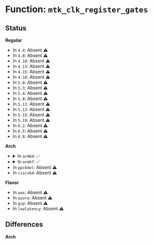 # Function: <code>mtk_clk_register_gates</code>

## Status
<b>Regular</b>
<ul>
<li>
In <code>4.4</code>: Absent ⚠️
</li>
<li>
In <code>4.8</code>: Absent ⚠️
</li>
<li>
In <code>4.10</code>: Absent ⚠️
</li>
<li>
In <code>4.13</code>: Absent ⚠️
</li>
<li>
In <code>4.15</code>: Absent ⚠️
</li>
<li>
In <code>4.18</code>: Absent ⚠️
</li>
<li>
In <code>5.0</code>: Absent ⚠️
</li>
<li>
In <code>5.3</code>: Absent ⚠️
</li>
<li>
In <code>5.4</code>: Absent ⚠️
</li>
<li>
In <code>5.8</code>: Absent ⚠️
</li>
<li>
In <code>5.11</code>: Absent ⚠️
</li>
<li>
In <code>5.13</code>: Absent ⚠️
</li>
<li>
In <code>5.15</code>: Absent ⚠️
</li>
<li>
In <code>5.19</code>: Absent ⚠️
</li>
<li>
In <code>6.2</code>: Absent ⚠️
</li>
<li>
In <code>6.5</code>: Absent ⚠️
</li>
<li>
In <code>6.8</code>: Absent ⚠️
</li>
</ul>
<b>Arch</b>
<ul>
<li>
<details>
<summary>In <code>arm64</code>: ✅</summary>

```c
int mtk_clk_register_gates(struct device_node *node, const struct mtk_gate *clks, int num, struct clk_onecell_data *clk_data);
```

**Collision:** Unique Global

**Inline:** No

**Transformation:** False

**Instances:**

```
In drivers/clk/mediatek/clk-mtk.c (ffff8000107e1a40)
Location: drivers/clk/mediatek/clk-mtk.c:141
Inline: False
Direct callers:
  - drivers/clk/mediatek/clk-mt6779.c:clk_mt6779_infra_probe
  - drivers/clk/mediatek/clk-mt6779.c:clk_mt6779_apmixed_probe
  - drivers/clk/mediatek/clk-mt6779-mm.c:clk_mt6779_mm_probe
  - drivers/clk/mediatek/clk-mt6779-img.c:clk_mt6779_img_probe
  - drivers/clk/mediatek/clk-mt6779-ipe.c:clk_mt6779_ipe_probe
  - drivers/clk/mediatek/clk-mt6779-cam.c:clk_mt6779_cam_probe
  - drivers/clk/mediatek/clk-mt6779-vdec.c:clk_mt6779_vdec_probe
  - drivers/clk/mediatek/clk-mt6779-venc.c:clk_mt6779_venc_probe
  - drivers/clk/mediatek/clk-mt6779-mfg.c:clk_mt6779_mfg_probe
  - drivers/clk/mediatek/clk-mt6779-aud.c:clk_mt6779_aud_probe
  - drivers/clk/mediatek/clk-mt6797.c:mtk_infrasys_init
  - drivers/clk/mediatek/clk-mt6797-img.c:clk_mt6797_img_probe
  - drivers/clk/mediatek/clk-mt6797-mm.c:clk_mt6797_mm_probe
  - drivers/clk/mediatek/clk-mt6797-vdec.c:clk_mt6797_vdec_probe
  - drivers/clk/mediatek/clk-mt6797-venc.c:clk_mt6797_venc_probe
  - drivers/clk/mediatek/clk-mt2712.c:clk_mt2712_peri_probe
  - drivers/clk/mediatek/clk-mt2712.c:clk_mt2712_infra_probe
  - drivers/clk/mediatek/clk-mt2712.c:clk_mt2712_top_probe
  - drivers/clk/mediatek/clk-mt2712-bdp.c:clk_mt2712_bdp_probe
  - drivers/clk/mediatek/clk-mt2712-img.c:clk_mt2712_img_probe
  - drivers/clk/mediatek/clk-mt2712-jpgdec.c:clk_mt2712_jpgdec_probe
  - drivers/clk/mediatek/clk-mt2712-mfg.c:clk_mt2712_mfg_probe
  - drivers/clk/mediatek/clk-mt2712-mm.c:clk_mt2712_mm_probe
  - drivers/clk/mediatek/clk-mt2712-vdec.c:clk_mt2712_vdec_probe
  - drivers/clk/mediatek/clk-mt2712-venc.c:clk_mt2712_venc_probe
  - drivers/clk/mediatek/clk-mt7622.c:mtk_pericfg_init
  - drivers/clk/mediatek/clk-mt7622.c:mtk_apmixedsys_init
  - drivers/clk/mediatek/clk-mt7622.c:mtk_infrasys_init
  - drivers/clk/mediatek/clk-mt7622.c:mtk_topckgen_init
  - drivers/clk/mediatek/clk-mt7622-eth.c:clk_mt7622_sgmiisys_init
  - drivers/clk/mediatek/clk-mt7622-eth.c:clk_mt7622_ethsys_init
  - drivers/clk/mediatek/clk-mt7622-hif.c:clk_mt7622_pciesys_init
  - drivers/clk/mediatek/clk-mt7622-hif.c:clk_mt7622_ssusbsys_init
  - drivers/clk/mediatek/clk-mt7622-aud.c:clk_mt7622_audiosys_init
  - drivers/clk/mediatek/clk-mt8173.c:mtk_vencltsys_init
  - drivers/clk/mediatek/clk-mt8173.c:mtk_vencsys_init
  - drivers/clk/mediatek/clk-mt8173.c:mtk_vdecsys_init
  - drivers/clk/mediatek/clk-mt8173.c:mtk_mmsys_init
  - drivers/clk/mediatek/clk-mt8173.c:mtk_imgsys_init
  - drivers/clk/mediatek/clk-mt8173.c:mtk_pericfg_init
  - drivers/clk/mediatek/clk-mt8173.c:mtk_infrasys_init
  - drivers/clk/mediatek/clk-mt8183.c:clk_mt8183_peri_probe
  - drivers/clk/mediatek/clk-mt8183.c:clk_mt8183_infra_probe
  - drivers/clk/mediatek/clk-mt8183.c:clk_mt8183_top_probe
  - drivers/clk/mediatek/clk-mt8183.c:clk_mt8183_apmixed_probe
  - drivers/clk/mediatek/clk-mt8183-audio.c:clk_mt8183_audio_probe
  - drivers/clk/mediatek/clk-mt8183-cam.c:clk_mt8183_cam_probe
  - drivers/clk/mediatek/clk-mt8183-img.c:clk_mt8183_img_probe
  - drivers/clk/mediatek/clk-mt8183-ipu0.c:clk_mt8183_ipu_core0_probe
  - drivers/clk/mediatek/clk-mt8183-ipu1.c:clk_mt8183_ipu_core1_probe
  - drivers/clk/mediatek/clk-mt8183-ipu_adl.c:clk_mt8183_ipu_adl_probe
  - drivers/clk/mediatek/clk-mt8183-ipu_conn.c:clk_mt8183_ipu_conn_probe
  - drivers/clk/mediatek/clk-mt8183-mm.c:clk_mt8183_mm_probe
  - drivers/clk/mediatek/clk-mt8183-vdec.c:clk_mt8183_vdec_probe
  - drivers/clk/mediatek/clk-mt8183-venc.c:clk_mt8183_venc_probe
  - drivers/clk/mediatek/clk-mt8516.c:mtk_topckgen_init
  - drivers/clk/mediatek/clk-mt8516-aud.c:mtk_audsys_init
```
**Symbols:**

```
ffff8000107e1a40-ffff8000107e1a90: mtk_clk_register_gates (STB_GLOBAL)
```
</details>
</li>
<li>
<details>
<summary>In <code>armhf</code>: ✅</summary>

```c
int mtk_clk_register_gates(struct device_node *node, const struct mtk_gate *clks, int num, struct clk_onecell_data *clk_data);
```

**Collision:** Unique Global

**Inline:** No

**Transformation:** False

**Instances:**

```
In drivers/clk/mediatek/clk-mtk.c (c08fed00)
Location: drivers/clk/mediatek/clk-mtk.c:141
Inline: False
Direct callers:
  - drivers/clk/mediatek/clk-mt7622.c:mtk_pericfg_init
  - drivers/clk/mediatek/clk-mt7622.c:mtk_apmixedsys_init
  - drivers/clk/mediatek/clk-mt7622.c:mtk_infrasys_init
  - drivers/clk/mediatek/clk-mt7622.c:mtk_topckgen_init
  - drivers/clk/mediatek/clk-mt7622-eth.c:clk_mt7622_sgmiisys_init
  - drivers/clk/mediatek/clk-mt7622-eth.c:clk_mt7622_ethsys_init
  - drivers/clk/mediatek/clk-mt7622-hif.c:clk_mt7622_pciesys_init
  - drivers/clk/mediatek/clk-mt7622-hif.c:clk_mt7622_ssusbsys_init
  - drivers/clk/mediatek/clk-mt7622-aud.c:clk_mt7622_audiosys_init
  - drivers/clk/mediatek/clk-mt7629.c:mtk_apmixedsys_init
  - drivers/clk/mediatek/clk-mt7629.c:mtk_pericfg_init
  - drivers/clk/mediatek/clk-mt7629.c:mtk_infrasys_init
  - drivers/clk/mediatek/clk-mt7629-eth.c:clk_mt7629_sgmiisys_init
  - drivers/clk/mediatek/clk-mt7629-eth.c:clk_mt7629_ethsys_init
  - drivers/clk/mediatek/clk-mt7629-hif.c:clk_mt7629_pciesys_init
  - drivers/clk/mediatek/clk-mt7629-hif.c:clk_mt7629_ssusbsys_init
  - drivers/clk/mediatek/clk-mt8135.c:mtk_pericfg_init
  - drivers/clk/mediatek/clk-mt8135.c:mtk_infrasys_init
  - drivers/clk/mediatek/clk-mt8173.c:mtk_vencltsys_init
  - drivers/clk/mediatek/clk-mt8173.c:mtk_vencsys_init
  - drivers/clk/mediatek/clk-mt8173.c:mtk_vdecsys_init
  - drivers/clk/mediatek/clk-mt8173.c:mtk_mmsys_init
  - drivers/clk/mediatek/clk-mt8173.c:mtk_imgsys_init
  - drivers/clk/mediatek/clk-mt8173.c:mtk_pericfg_init
  - drivers/clk/mediatek/clk-mt8173.c:mtk_infrasys_init
  - drivers/clk/mediatek/clk-mt8516.c:mtk_topckgen_init
  - drivers/clk/mediatek/clk-mt8516-aud.c:mtk_audsys_init
```
**Symbols:**

```
c08fed00-c08fed2c: mtk_clk_register_gates (STB_GLOBAL)
```
</details>
</li>
<li>
In <code>ppc64el</code>: Absent ⚠️
</li>
<li>
In <code>riscv64</code>: Absent ⚠️
</li>
</ul>
<b>Flavor</b>
<ul>
<li>
In <code>aws</code>: Absent ⚠️
</li>
<li>
In <code>azure</code>: Absent ⚠️
</li>
<li>
In <code>gcp</code>: Absent ⚠️
</li>
<li>
In <code>lowlatency</code>: Absent ⚠️
</li>
</ul>

## Differences
<b>Arch</b>
<ul>
</ul>
